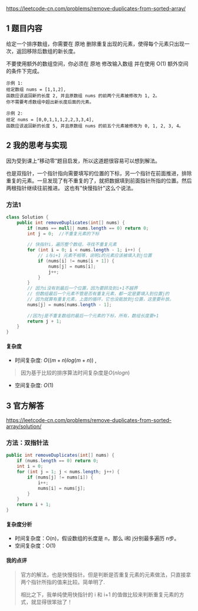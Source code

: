 https://leetcode-cn.com/problems/remove-duplicates-from-sorted-array/



## 1 题目内容

给定一个排序数组，你需要在 原地 删除重复出现的元素，使得每个元素只出现一次，返回移除后数组的新长度。

不要使用额外的数组空间，你必须在 原地 修改输入数组 并在使用 O(1) 额外空间的条件下完成。

```
示例 1:
给定数组 nums = [1,1,2], 
函数应该返回新的长度 2, 并且原数组 nums 的前两个元素被修改为 1, 2。 
你不需要考虑数组中超出新长度后面的元素。

示例 2:
给定 nums = [0,0,1,1,1,2,2,3,3,4],
函数应该返回新的长度 5, 并且原数组 nums 的前五个元素被修改为 0, 1, 2, 3, 4。

```



## 2 我的思考与实现

因为受到课上“移动零”题目启发，所以这道题很容易可以想到解法。

也是双指针，一个指针指向需要填写的位置的下标，另一个指针在前面推进，排除重复的元素。一旦发现了有不重复的了，就把数据填到前面指针所指的位置。然后两根指针继续往前推进。 这也有"快慢指针"这么个说法。

### 方法1

```java
class Solution {
    public int removeDuplicates(int[] nums) {
        if (nums == null|| nums.length == 0) return 0;
        int j = 0;  //不重复元素的下标
        
        // 快指针i，遍历整个数组，寻找不重复元素
        for (int i = 0; i < nums.length - 1; i++) {
            // i与i+1 元素不相等，说明i的元素应该被填入到j位置
            if (nums[i] != nums[i + 1]) {
                nums[j] = nums[i];
                j++;
            }
        }
        // 因为i没有到最后一个位置，因为要顾及到i+1不越界
        // 但数组最后一个元素不管是否有重复元素，都一定是要填入到位置j的
        // 因为就算有重复元素，上面的循环，它也没能放到j位置，这里要补放。
        nums[j] = nums[nums.length - 1];
        
        //因为j是不重复数组的最后一个元素的下标，所有，数组长度要+1 
        return j + 1;
    }
}
```

#### 复杂度

- 时间复杂度: $O((m+n)log(m+n))$ ,

> 因为基于比较的排序算法时间复杂度是$O(nlogn)$

- 空间复杂度: $O(1)$





## 3 官方解答

https://leetcode-cn.com/problems/remove-duplicates-from-sorted-array/solution/

### 方法：双指针法

```java
public int removeDuplicates(int[] nums) {
    if (nums.length == 0) return 0;
    int i = 0;
    for (int j = 1; j < nums.length; j++) {
        if (nums[j] != nums[i]) {
            i++;
            nums[i] = nums[j];
        }
    }
    return i + 1;
}
```

#### 复杂度分析

- 时间复杂度：O(n)，假设数组的长度是 n，那么 i和 j分别最多遍历 n步。
- 空间复杂度：O(1)

#### 我的点评

> 官方的解法，也是快慢指针。但是判断是否重复元素的元素做法，只直接拿两个指针所指的值来比较。简单明了.
>
> 相比之下，我单纯使用快指针的 i 和 i+1 的值做比较来判断重复元素的方式，就显得很笨拙了！


